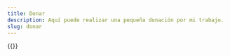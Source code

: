 ```yaml
---
title: Donar
description: Aquí puede realizar una pequeña donación por mi trabajo.
slug: donar
---
```

{{<donate>}}
